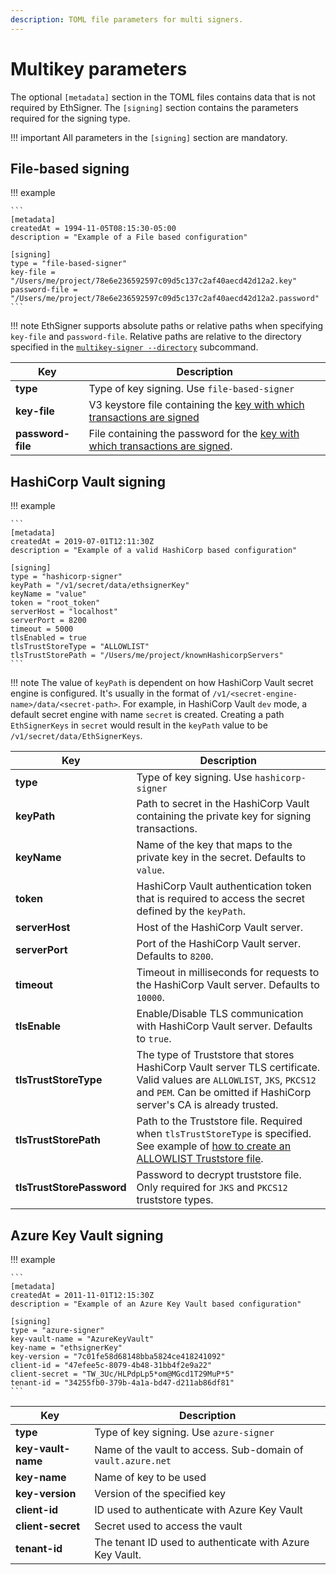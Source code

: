 ```yaml
---
description: TOML file parameters for multi signers.
---
```


# Multikey parameters

The optional `[metadata]` section in the TOML files contains data that is not
required by EthSigner. The `[signing]` section contains the parameters required
for the signing type.

!!! important
    All parameters in the `[signing]` section are mandatory.

## File-based signing

!!! example

    ```
    [metadata]
    createdAt = 1994-11-05T08:15:30-05:00
    description = "Example of a File based configuration"

    [signing]
    type = "file-based-signer"
    key-file = "/Users/me/project/78e6e236592597c09d5c137c2af40aecd42d12a2.key"
    password-file = "/Users/me/project/78e6e236592597c09d5c137c2af40aecd42d12a2.password"
    ```

!!! note
    EthSigner supports absolute paths or relative paths when specifying
    `key-file` and `password-file`. Relative paths are relative to
    the directory specified in the [`multikey-signer --directory`](../Reference/CLI/CLI-Syntax.md#multikey-options) subcommand.

| Key                  | Description                           |
|----------------------|---------------------------------------|
| **type**             | Type of key signing. Use `file-based-signer`|
| **key-file**         | V3 keystore file containing the [key with which transactions are signed](../Tutorials/Multifile.md#create-password-and-key-files) |
| **password-file**    | File containing the password for the [key with which transactions are signed](../Tutorials/Multifile.md#create-password-and-key-files).    |

## HashiCorp Vault signing

!!! example

    ```
    [metadata]
    createdAt = 2019-07-01T12:11:30Z
    description = "Example of a valid HashiCorp based configuration"

    [signing]
    type = "hashicorp-signer"
    keyPath = "/v1/secret/data/ethsignerKey"
    keyName = "value"
    token = "root_token"
    serverHost = "localhost"
    serverPort = 8200
    timeout = 5000
    tlsEnabled = true
    tlsTrustStoreType = "ALLOWLIST"
    tlsTrustStorePath = "/Users/me/project/knownHashicorpServers"
    ```

!!! note
    The value of `keyPath` is dependent on how HashiCorp Vault secret engine is configured.
    It's usually in the format of `/v1/<secret-engine-name>/data/<secret-path>`. For example,
    in HashiCorp Vault `dev` mode, a default secret engine with name `secret` is created.
    Creating a path `EthSignerKeys` in `secret` would result in the `keyPath` value to be
    `/v1/secret/data/EthSignerKeys`.

| Key                       | Description                                                                                                                                                                                        |
|---------------------------|----------------------------------------------------------------------------------------------------------------------------------------------------------------------------------------------------|
| **type**                  | Type of key signing. Use `hashicorp-signer`                                                                                                                                                        |
| **keyPath**               | Path to secret in the HashiCorp Vault containing the private key for signing transactions.                                                                                                         |
| **keyName**               | Name of the key that maps to the private key in the secret. Defaults to `value`.                                                                                                                   |
| **token**                 | HashiCorp Vault authentication token that is required to access the secret defined by the `keyPath`.                                                                                               |
| **serverHost**            | Host of the HashiCorp Vault server.                                                                                                                                                                |
| **serverPort**            | Port of the HashiCorp Vault server. Defaults to `8200`.                                                                                                                                            |
| **timeout**               | Timeout in milliseconds for requests to the HashiCorp Vault server. Defaults to `10000`.                                                                                                           |
| **tlsEnable**             | Enable/Disable TLS communication with HashiCorp Vault server. Defaults to `true`.                                                                                                                  |
| **tlsTrustStoreType**     | The type of Truststore that stores HashiCorp Vault server TLS certificate. Valid values are `ALLOWLIST`, `JKS`, `PKCS12` and `PEM`. Can be omitted if HashiCorp server's CA is already trusted.    |
| **tlsTrustStorePath**     | Path to the Truststore file. Required when `tlsTrustStoreType` is specified. See example of [how to create an ALLOWLIST Truststore file](../HowTo/Configure-TLS.md#create-the-known-servers-file). |
| **tlsTrustStorePassword** | Password to decrypt truststore file. Only required for `JKS` and `PKCS12` truststore types.                                                                                                        |

## Azure Key Vault signing

!!! example

    ```
    [metadata]
    createdAt = 2011-11-01T12:15:30Z
    description = "Example of an Azure Key Vault based configuration"

    [signing]
    type = "azure-signer"
    key-vault-name = "AzureKeyVault"
    key-name = "ethsignerKey"
    key-version = "7c01fe58d68148bba5824ce418241092"
    client-id = "47efee5c-8079-4b48-31bb4f2e9a22"
    client-secret = "TW_3Uc/HLPdpLp5*om@MGcd1T29MuP*5"
    tenant-id = "34255fb0-379b-4a1a-bd47-d211ab86df81"
    ```

| Key                  | Description                           |
|----------------------|---------------------------------------|
| **type**             | Type of key signing. Use `azure-signer`|
| **key-vault-name**   | Name of the vault to access. Sub-domain of `vault.azure.net` |
| **key-name**         | Name of key to be used |
| **key-version**      | Version of the specified key |
| **client-id**        | ID used to authenticate with Azure Key Vault |
| **client-secret**    | Secret used to access the vault |
| **tenant-id**        | The tenant ID used to authenticate with Azure Key Vault. |
